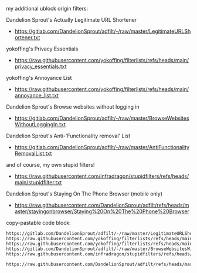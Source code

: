 my additional ublock origin filters:

Dandelion Sprout's Actually Legitimate URL Shortener
- https://gitlab.com/DandelionSprout/adfilt/-/raw/master/LegitimateURLShortener.txt

yokoffing's Privacy Essentials
- https://raw.githubusercontent.com/yokoffing/filterlists/refs/heads/main/privacy_essentials.txt

yokoffing's Annoyance List
- https://raw.githubusercontent.com/yokoffing/filterlists/refs/heads/main/annoyance_list.txt

Dandelion Sprout's Browse websites without logging in
- https://gitlab.com/DandelionSprout/adfilt/-/raw/master/BrowseWebsitesWithoutLoggingIn.txt

Dandelion Sprout's Anti-'Functionality removal' List
- https://gitlab.com/DandelionSprout/adfilt/-/raw/master/AntiFunctionalityRemovalList.txt

and of course, my own stupid filters!
- https://raw.githubusercontent.com/infradragon/stupidfilters/refs/heads/main/stupidfilter.txt

Dandelion Sprout's Staying On The Phone Browser (mobile only)
- https://raw.githubusercontent.com/DandelionSprout/adfilt/refs/heads/master/stayingonbrowser/Staying%20On%20The%20Phone%20Browser

copy-pastable code block:
```
https://gitlab.com/DandelionSprout/adfilt/-/raw/master/LegitimateURLShortener.txt
https://raw.githubusercontent.com/yokoffing/filterlists/refs/heads/main/privacy_essentials.txt
https://raw.githubusercontent.com/yokoffing/filterlists/refs/heads/main/annoyance_list.txt
https://gitlab.com/DandelionSprout/adfilt/-/raw/master/BrowseWebsitesWithoutLoggingIn.txt
https://raw.githubusercontent.com/infradragon/stupidfilters/refs/heads/main/stupidfilter.txt

https://raw.githubusercontent.com/DandelionSprout/adfilt/refs/heads/master/stayingonbrowser/Staying%20On%20The%20Phone%20Browser
```